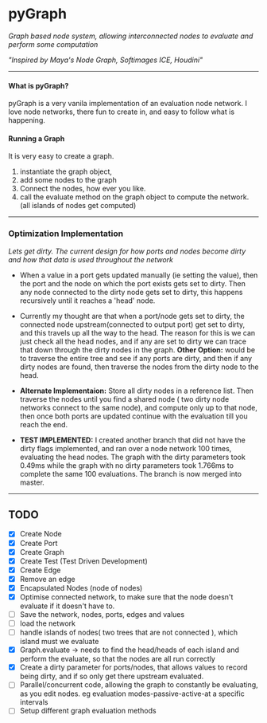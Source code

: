 # pyGraph
*Graph based node system, allowing interconnected nodes to
evaluate and perform some computation*

*"Inspired by Maya's Node Graph, Softimages ICE, Houdini"*
***

#### What is pyGraph?
pyGraph is a very vanila implementation of an evaluation node
network. I love node networks, there fun to create in,
and easy to follow what is happening.

#### Running a Graph
It is very easy to create a graph.
1. instantiate the graph object, 
2. add some nodes to the graph
3. Connect the nodes, how ever you like.
4. call the evaluate method on the graph object to compute the network. (all islands of nodes get computed)

***
### Optimization Implementation
*Lets get dirty. The current design for how ports and nodes become dirty and how that data is used throughout the network*

- When a value in a port gets updated manually (ie setting the value), then the port and the node on which the port exists gets set to dirty. Then any node connected to the dirty node gets set to dirty, this happens recursively until it reaches a 'head' node.
- Currently my thought are that when a port/node gets set to dirty, the connected node upstream(connected to output port) 
get set to dirty, and this travels up all the way to the head. The reason for this is we can just check all the head nodes,
 and if any are set to dirty we can trace that down through the dirty nodes in the graph. **Other Option:** would be to traverse the entire tree 
 and see if any ports are dirty, and then if any dirty nodes are found, then traverse the nodes from the dirty node to the head.
 
- **Alternate Implementaion:** Store all dirty nodes in a reference list. Then traverse the nodes 
until you find a shared node ( two dirty node networks connect to the same node), 
and compute only up to that node, then once both ports are updated continue with 
the evaluation till you reach the end.

- **TEST IMPLEMENTED:** I created another branch that did not have the dirty flags implemented, and ran over a node network 100 times, evaluating the
head nodes. The graph with the dirty parameters took 0.49ms while the graph with no dirty parameters took 1.766ms to complete the same 100 evaluations.
The branch is now merged into master.

***
## TODO
- [x] Create Node
- [x] Create Port
- [x] Create Graph
- [x] Create Test (Test Driven Development)
- [x] Create Edge
- [x] Remove an edge
- [x] Encapsulated Nodes (node of nodes)
- [x] Optimise connected network, to make sure that the node doesn't evaluate if it doesn't have to.
- [ ] Save the network, nodes, ports, edges and values
- [ ] load the network
- [ ] handle islands of nodes( two trees that are not connected ), which island must we evaluate
- [x] Graph.evaluate -> needs to find the head/heads of each island and perform the evaluate, so that the nodes are all run correctly
- [x] Create a dirty parameter for ports/nodes, that allows values to record being dirty, and if so only get there upstream evaluated.
- [ ] Parallel/concurrent code, allowing the graph to constantly be evaluating, as you edit nodes. eg evaluation modes-passive-active-at a specific intervals
- [ ] Setup different graph evaluation methods